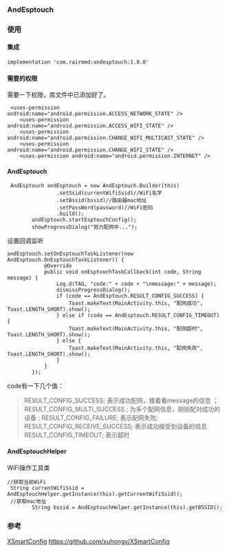 ### AndEsptouch

### 使用

#### 集成
```
implementation 'com.rairmmd:andesptouch:1.0.0'
```
#### 需要的权限
需要一下权限，库文件中已添加好了。
```
 <uses-permission android:name="android.permission.ACCESS_NETWORK_STATE" />
    <uses-permission android:name="android.permission.ACCESS_WIFI_STATE" />
    <uses-permission android:name="android.permission.CHANGE_WIFI_MULTICAST_STATE" />
    <uses-permission android:name="android.permission.CHANGE_WIFI_STATE" />
    <uses-permission android:name="android.permission.INTERNET" />
```
#### AndEsptouch
```
 AndEsptouch andEsptouch = new AndEsptouch.Builder(this)
                .setSsid(currentWifiSsid)//WiFi名字
                .setBssid(bssid)//路由器mac地址
                .setPassWord(password)//WiFi密码
                .build();
        andEsptouch.startEsptouchConfig();
        showProgressDialog("努力配网中...");
```
设置回调监听
```
andEsptouch.setOnEsptouchTaskListener(new AndEsptouch.OnEsptouchTaskListener() {
            @Override
            public void onEsptouchTaskCallback(int code, String message) {
                Log.d(TAG, "code:" + code + "\nmessage:" + message);
                dismissProgressDialog();
                if (code == AndEsptouch.RESULT_CONFIG_SUCCESS) {
                    Toast.makeText(MainActivity.this, "配网成功", Toast.LENGTH_SHORT).show();
                } else if (code == AndEsptouch.RESULT_CONFIG_TIMEOUT) {
                    Toast.makeText(MainActivity.this, "配网超时", Toast.LENGTH_SHORT).show();
                } else {
                    Toast.makeText(MainActivity.this, "配网失败", Toast.LENGTH_SHORT).show();
                }
            }
        });
```
code有一下几个值：
>RESULT_CONFIG_SUCCESS; 表示成功配网，接着看message的信息 ；
RESULT_CONFIG_MULTI_SUCCESS ; 为多个配网信息，刚刚配对成功的设备 ;
RESULT_CONFIG_FAILURE; 表示配网失败;
RESULT_CONFIG_RECEIVE_SUCCESS; 表示成功接受到设备的信息
RESULT_CONFIG_TIMEOUT; 表示超时

#### AndEsptouchHelper
WiFi操作工具类
```
//获取当前WiFi
 String currentWifiSsid = AndEsptouchHelper.getInstance(this).getCurrentWifiSsid();
 //获取mac地址
        String bssid = AndEsptouchHelper.getInstance(this).getBSSID();
```

### 参考
[XSmartConfig](https://github.com/xuhongv/XSmartConfig) https://github.com/xuhongv/XSmartConfig